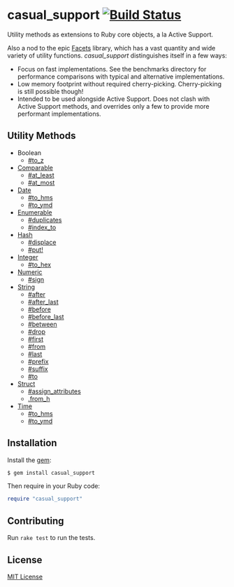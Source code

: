 # casual_support [![Build Status](https://travis-ci.org/jonathanhefner/casual_support.svg?branch=master)](https://travis-ci.org/jonathanhefner/casual_support)

Utility methods as extensions to Ruby core objects, a la Active Support.

Also a nod to the epic [Facets] library, which has a vast quantity and
wide variety of utility functions.  *casual_support* distinguishes
itself in a few ways:

- Focus on fast implementations.  See the benchmarks directory for
  performance comparisons with typical and alternative implementations.
- Low memory footprint without required cherry-picking.  Cherry-picking
  is still possible though!
- Intended to be used alongside Active Support.  Does not clash with
  Active Support methods, and overrides only a few to provide more
  performant implementations.

[Facets]: https://github.com/rubyworks/facets


## Utility Methods

- Boolean
  - [#to_z](https://www.rubydoc.info/gems/casual_support/TrueClass:to_z)
- [Comparable](https://www.rubydoc.info/gems/casual_support/Comparable)
  - [#at_least](https://www.rubydoc.info/gems/casual_support/Comparable:at_least)
  - [#at_most](https://www.rubydoc.info/gems/casual_support/Comparable:at_most)
- [Date](https://www.rubydoc.info/gems/casual_support/Date)
  - [#to_hms](https://www.rubydoc.info/gems/casual_support/Date:to_hms)
  - [#to_ymd](https://www.rubydoc.info/gems/casual_support/Date:to_ymd)
- [Enumerable](https://www.rubydoc.info/gems/casual_support/Enumerable)
  - [#duplicates](https://www.rubydoc.info/gems/casual_support/Enumerable:duplicates)
  - [#index_to](https://www.rubydoc.info/gems/casual_support/Enumerable:index_to)
- [Hash](https://www.rubydoc.info/gems/casual_support/Hash)
  - [#displace](https://www.rubydoc.info/gems/casual_support/Hash:displace)
  - [#put!](https://www.rubydoc.info/gems/casual_support/Hash:put%21)
- [Integer](https://www.rubydoc.info/gems/casual_support/Integer)
  - [#to_hex](https://www.rubydoc.info/gems/casual_support/Integer:to_hex)
- [Numeric](https://www.rubydoc.info/gems/casual_support/Numeric)
  - [#sign](https://www.rubydoc.info/gems/casual_support/Numeric:sign)
- [String](https://www.rubydoc.info/gems/casual_support/String)
  - [#after](https://www.rubydoc.info/gems/casual_support/String:after)
  - [#after_last](https://www.rubydoc.info/gems/casual_support/String:after_last)
  - [#before](https://www.rubydoc.info/gems/casual_support/String:before)
  - [#before_last](https://www.rubydoc.info/gems/casual_support/String:before_last)
  - [#between](https://www.rubydoc.info/gems/casual_support/String:between)
  - [#drop](https://www.rubydoc.info/gems/casual_support/String:drop)
  - [#first](https://www.rubydoc.info/gems/casual_support/String:first)
  - [#from](https://www.rubydoc.info/gems/casual_support/String:from)
  - [#last](https://www.rubydoc.info/gems/casual_support/String:last)
  - [#prefix](https://www.rubydoc.info/gems/casual_support/String:prefix)
  - [#suffix](https://www.rubydoc.info/gems/casual_support/String:suffix)
  - [#to](https://www.rubydoc.info/gems/casual_support/String:to)
- [Struct](https://www.rubydoc.info/gems/casual_support/Struct)
  - [#assign_attributes](https://www.rubydoc.info/gems/casual_support/Struct:assign_attributes)
  - [.from_h](https://www.rubydoc.info/gems/casual_support/Struct.from_h)
- [Time](https://www.rubydoc.info/gems/casual_support/Time)
  - [#to_hms](https://www.rubydoc.info/gems/casual_support/Time:to_hms)
  - [#to_ymd](https://www.rubydoc.info/gems/casual_support/Time:to_ymd)


## Installation

Install the [gem](https://rubygems.org/gems/casual_support):

```bash
$ gem install casual_support
```

Then require in your Ruby code:

```ruby
require "casual_support"
```


## Contributing

Run `rake test` to run the tests.


## License

[MIT License](https://opensource.org/licenses/MIT)
